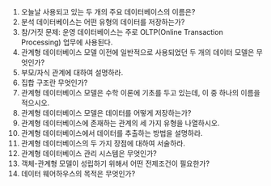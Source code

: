 1. 오늘날 사용되고 있는 두 개의 주요 데이터베이스의 이름은?
2. 분석 데이터베이스는 어떤 유형의 데이터를 저장하는가?
3. 참/거짓 문제: 운영 데이터베이스는 주로 OLTP(Online Transaction Processing) 업무에 사용된다.
4. 관계형 데이터베이스 모델 이전에 일반적으로 사용되었던 두 개의 데이터 모델은 무엇인가?
5. 부모/자식 관계에 대하여 설명하라.
6. 집합 구조란 무엇인가?
7. 관계형 데이터베이스 모델은 수학 이론에 기초를 두고 있는데, 이 중 하나의 이름을 적으시오.
8. 관계형 데이터베이스 모델은 데이터를 어떻게 저장하는가?
9. 관계형 데이터베이스에 존재하는 관계의 세 가지 유형을 나열하시오.
10. 관계형 데이터베이스에서 데이터를 추출하는 방법을 설명하라.
11. 관계형 데이터베이스의 두 가지 장점에 대하여 서술하라.
12. 관계형 데이터베이스 관리 시스템은 무엇인가?
13. 객체-관계형 모델이 성립하기 위해서 어떤 전제조건이 필요한가?
14. 데이터 웨어하우스의 목적은 무엇인가?